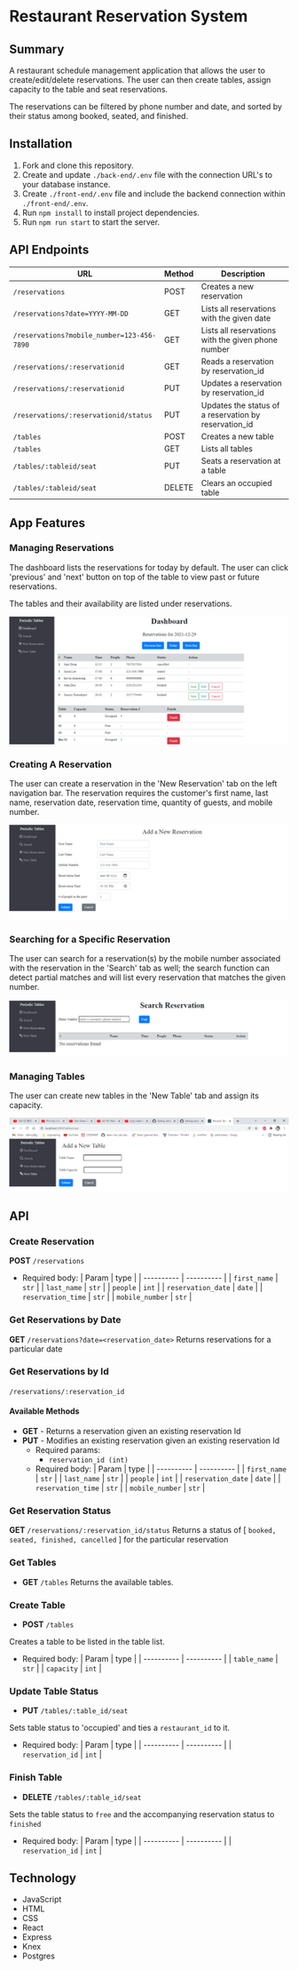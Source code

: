 # Restaurant Reservation System

## Summary
A restaurant schedule management application that allows the user to create/edit/delete reservations. The user can then create tables, assign capacity to the table and seat reservations.

The reservations can be filtered by phone number and date, and sorted by their status among booked, seated, and finished.

## Installation

1. Fork and clone this repository.
2. Create and update `./back-end/.env` file with the connection URL's to your database instance.
3. Create `./front-end/.env` file and include the backend connection within `./front-end/.env`.
4. Run `npm install` to install project dependencies.
5. Run `npm run start` to start the server.

## API Endpoints

| URL | Method | Description |
| ---------------- | ----- | ---------------------------------------------------------------- |
| `/reservations` | POST | Creates a new reservation |
| `/reservations?date=YYYY-MM-DD` | GET | Lists all reservations with the given date |
| `/reservations?mobile_number=123-456-7890` | GET | Lists all reservations with the given phone number |
| `/reservations/:reservationid` | GET | Reads a reservation by reservation_id |
| `/reservations/:reservationid` | PUT | Updates a reservation by reservation_id |
| `/reservations/:reservationid/status` | PUT | Updates the status of a reservation by reservation_id  |
| `/tables` | POST | Creates a new table |
| `/tables` | GET | Lists all tables |
| `/tables/:tableid/seat` | PUT | Seats a reservation at a table |
| `/tables/:tableid/seat` | DELETE | Clears an occupied table |


## App Features

### Managing Reservations
The dashboard lists the reservations for today by default. The user can click 'previous' and 'next' button on top of the table to view past or future reservations.

The tables and their availability are listed under reservations.

![Dashboard](https://github.com/Jason-Jisu-Lee/restaurant-reservation/blob/main/images/Dashboard.png)

### Creating A Reservation
The user can create a reservation in the 'New Reservation' tab on the left navigation bar. The reservation requires the customer's first name, last name, reservation date, reservation time, quantity of guests, and mobile number.

![NewReservation](https://github.com/Jason-Jisu-Lee/restaurant-reservation/blob/main/images/NewReservation.png)

### Searching for a Specific Reservation
The user can search for a reservation(s) by the mobile number associated with the reservation in the 'Search' tab as well; the search function can detect partial matches and will list every reservation that matches the given number.

![Search](https://github.com/Jason-Jisu-Lee/restaurant-reservation/blob/main/images/Search.png)

### Managing Tables
The user can create new tables in the 'New Table' tab and assign its capacity.

![NewTable](https://github.com/Jason-Jisu-Lee/restaurant-reservation/blob/main/images/NewTable.png)


## API

### Create Reservation
**POST** `/reservations`
  - Required body:
    | Param      |  type     |
    | ---------- | ---------- |
    | `first_name` | `str` |
    | `last_name` | `str` |
    | `people` | `int` |
    | `reservation_date` | `date` |
    | `reservation_time` | `str` |
    | `mobile_number` | `str` |
    
   
### Get Reservations by Date
**GET** `/reservations?date=<reservation_date>`
Returns reservations for a particular date


### Get Reservations by Id
 `/reservations/:reservation_id`


#### Available Methods
- **GET** - Returns a reservation given an existing reservation Id
- **PUT** - Modifies an existing reservation given an existing reservation Id
  - Required params:
    - `reservation_id (int)`
  - Required body:
    | Param      |  type     |
    | ---------- | ---------- |
    | `first_name` | `str` |
    | `last_name` | `str` |
    | `people` | `int` |
    | `reservation_date` | `date` |
    | `reservation_time` | `str` |
    | `mobile_number` | `str` |


### Get Reservation Status
**GET** `/reservations/:reservation_id/status`
Returns a status of [ `booked, seated, finished, cancelled` ] for the particular reservation


### Get Tables
- **GET** `/tables`
Returns the available tables.


### Create Table
- **POST** `/tables`

Creates a table to be listed in the table list.

 - Required body:
    | Param      |  type     |
    | ---------- | ---------- |
    | `table_name` | `str` |
    | `capacity` | `int` |


### Update Table Status
- **PUT** `/tables/:table_id/seat`

Sets table status to 'occupied' and ties a `restaurant_id` to it.

 - Required body:
    | Param      |  type     |
    | ---------- | ---------- |
    | `reservation_id` | `int` |


### Finish Table
- **DELETE** `/tables/:table_id/seat`

Sets the table status to `free` and the accompanying reservation status to `finished`
 - Required body:
    | Param      |  type     |
    | ---------- | ---------- |
    | `reservation_id` | `int` |


## Technology
- JavaScript
- HTML
- CSS
- React
- Express
- Knex
- Postgres
